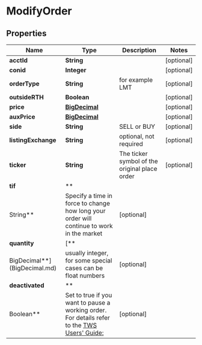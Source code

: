 # ModifyOrder

## Properties

Name | Type | Description | Notes
------------ | ------------- | ------------- | -------------
**acctId** | **String** |  |  [optional]
**conid** | **Integer** |  |  [optional]
**orderType** | **String** | for example LMT |  [optional]
**outsideRTH** | **Boolean** |  |  [optional]
**price** | [**BigDecimal**](BigDecimal.md) |  |  [optional]
**auxPrice** | [**BigDecimal**](BigDecimal.md) |  |  [optional]
**side** | **String** | SELL or BUY |  [optional]
**listingExchange** | **String** | optional, not required |  [optional]
**ticker** | **String** | The ticker symbol of the original place order |  [optional]
**tif** | **
String** | Specify a time in force to change how long your order will continue to work in the market |  [optional]
**quantity** | [**
BigDecimal**](BigDecimal.md) | usually integer, for some special cases can be float numbers |  [optional]
**deactivated** | **
Boolean** | Set to true if you want to pause a working order. For details refer to the [TWS Users&#39; Guide:](https://guides.interactivebrokers.com/tws/twsguide.html#usersguidebook/getstarted/pause_execution.htm)  |  [optional]



